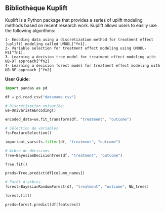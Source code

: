## Bibliothèque Kuplift


Kuplift is a Python package that provides a series of uplift modeling methods based on recent research work. Kuplift allows users to easily use the following algorithms:

    1- Encoding data using a discretization method for treatment effect (uplift) modeling called UMODL[^fn1].
    2- Variable selection for treatment effect modeling using UMODL-FS[^fn1].
    3- Learning a decision tree model for treatment effect modeling with UB-DT approach[^fn2]
    4- Learning a decision forest model for treatment effect modeling with UB-RF approach [^fn2]

**User Guide**:

```python
import pandas as pd

df = pd.read_csv("dataname.csv")

# Discrétisation univariée:
ue=UnivariateEncoding()

encoded_data=ue.fit_transform(df, "treatment", "outcome")

# Sélection de variables
fs=FeatureSelection()

important_vars=fs.filter(df, "treatment", "outcome")

# Arbre de décisions
Tree=BayesianDecisionTree(df, "treatment", "outcome")

Tree.fit()

preds=Tree.predict(df[column_names])

# Forêt d'arbres
forest=BayesianRandomForest(df, "treatment", "outcome", Nb_trees)

forest.fit()

preds=forest.predict(df[features])
```



[^fn1]: Rafla, M., Voisine, N., Crémilleux, B., & Boullé, M. (2023, March). A non-parametric bayesian approach for uplift discretization and feature selection. **_ECML PKDD 2022 (rang A)_**

[^fn2]: Rafla, M., Voisine, N., & Crémilleux, B. (2023, May). Parameter-free Bayesian decision trees for uplift modeling. **_PAKDD 2023 (rang A)_**

